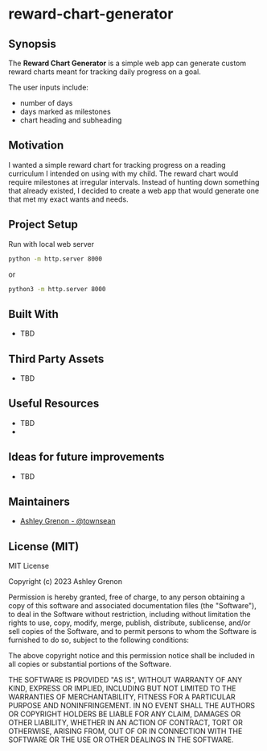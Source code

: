 # reward-chart-generator

## Synopsis

The **Reward Chart Generator** is a simple web app can generate custom reward charts meant for tracking daily progress on a goal. 

The user inputs include:
* number of days
* days marked as milestones
* chart heading and subheading

## Motivation

I wanted a simple reward chart for tracking progress on a reading curriculum I intended on using with my child. The reward chart would require milestones at irregular intervals. Instead of hunting down something that already existed, I decided to create a web app that would generate one that met my exact wants and needs. 

## Project Setup

Run with local web server

```bash
python -m http.server 8000
```

or

```bash
python3 -m http.server 8000
```

## Built With

* TBD

## Third Party Assets

* TBD

## Useful Resources

* TBD
* 
## Ideas for future improvements

* TBD

## Maintainers

* [Ashley Grenon - @townsean](https://github.com/townsean)

## License (MIT)

MIT License

Copyright (c) 2023 Ashley Grenon

Permission is hereby granted, free of charge, to any person obtaining a copy
of this software and associated documentation files (the "Software"), to deal
in the Software without restriction, including without limitation the rights
to use, copy, modify, merge, publish, distribute, sublicense, and/or sell
copies of the Software, and to permit persons to whom the Software is
furnished to do so, subject to the following conditions:

The above copyright notice and this permission notice shall be included in all
copies or substantial portions of the Software.

THE SOFTWARE IS PROVIDED "AS IS", WITHOUT WARRANTY OF ANY KIND, EXPRESS OR
IMPLIED, INCLUDING BUT NOT LIMITED TO THE WARRANTIES OF MERCHANTABILITY,
FITNESS FOR A PARTICULAR PURPOSE AND NONINFRINGEMENT. IN NO EVENT SHALL THE
AUTHORS OR COPYRIGHT HOLDERS BE LIABLE FOR ANY CLAIM, DAMAGES OR OTHER
LIABILITY, WHETHER IN AN ACTION OF CONTRACT, TORT OR OTHERWISE, ARISING FROM,
OUT OF OR IN CONNECTION WITH THE SOFTWARE OR THE USE OR OTHER DEALINGS IN THE
SOFTWARE.
